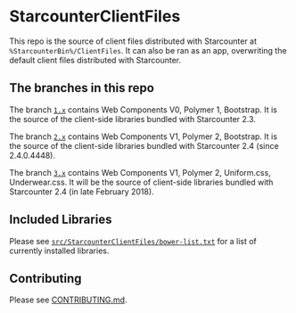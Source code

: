 # StarcounterClientFiles

This repo is the source of client files distributed with Starcounter at `%StarcounterBin%/ClientFiles`. It can also be ran as an app, overwriting the default client files distributed with Starcounter.

## The branches in this repo

The branch [`1.x`](https://github.com/Starcounter/StarcounterClientFiles/tree/1.x) contains Web Components V0, Polymer 1, Bootstrap. It is the source of the client-side libraries bundled with Starcounter 2.3.

The branch [`2.x`](https://github.com/Starcounter/StarcounterClientFiles/tree/2.x) contains Web Components V1, Polymer 2, Bootstrap. It is the source of the client-side libraries bundled with Starcounter 2.4 (since 2.4.0.4448).

The branch [`3.x`](https://github.com/Starcounter/StarcounterClientFiles/tree/3.x) contains Web Components V1, Polymer 2, Uniform.css, Underwear.css. It will be the source of client-side libraries bundled with Starcounter 2.4 (in late February 2018).

## Included Libraries

Please see [`src/StarcounterClientFiles/bower-list.txt`](src/StarcounterClientFiles/bower-list.txt) for a list of currently installed libraries.

## Contributing

Please see [CONTRIBUTING.md](CONTRIBUTING.md).